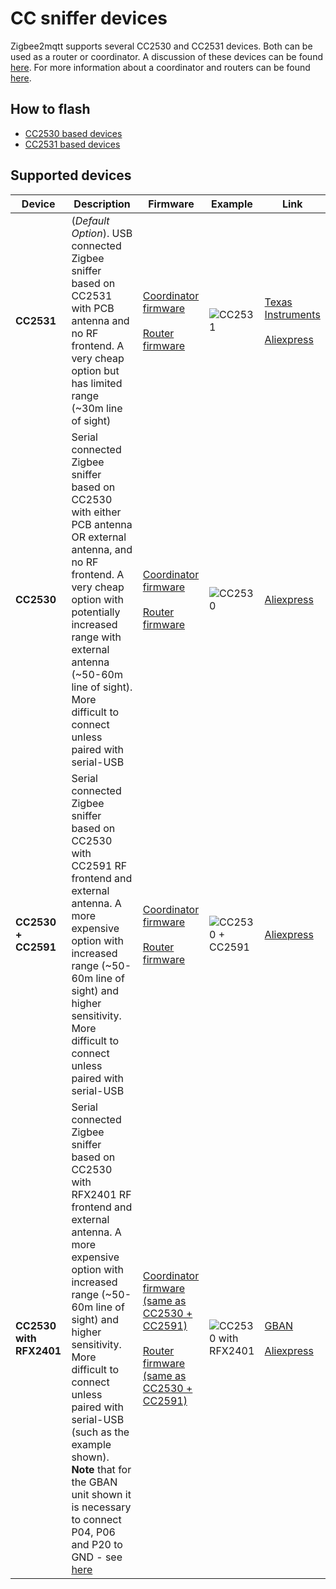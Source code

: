 # CC sniffer devices

Zigbee2mqtt supports several CC2530 and CC2531 devices. Both can be used as a router or coordinator.
A discussion of these devices can be found [here](https://github.com/Koenkk/zigbee2mqtt/issues/52).
For more information about a coordinator and routers can be found [here](zigbee_network.md).

## How to flash
- [CC2530 based devices](http://ptvo.info/how-to-select-and-flash-cc2530-144/)
- [CC2531 based devices](../getting_started/flashing_the_cc2531.md)

## Supported devices

| Device| Description | Firmware | Example | Link |
| --- | --- | --- | --- | --- |
| **CC2531** | (_Default Option_). USB connected Zigbee sniffer based on CC2531 with PCB antenna and no RF frontend. A very cheap option but has limited range (~30m line of sight) | [Coordinator firmware](https://github.com/Koenkk/Z-Stack-firmware/tree/master/coordinator/CC2531/bin) <br/><br/> [Router firmware](https://github.com/Koenkk/Z-Stack-firmware/tree/master/router/CC2531/bin) | ![CC2531](../images/cc2531.jpg) | [Texas Instruments](http://www.ti.com/tool/cc2531emk)<br/><br/>[Aliexpress](http://www.aliexpress.com/w/wholesale-cc2531.html) | |
| **CC2530** | Serial connected Zigbee sniffer based on CC2530 with either PCB antenna OR external antenna, and no RF frontend. A very cheap option with potentially increased range with external antenna (~50-60m line of sight). More difficult to connect unless paired with serial-USB | [Coordinator firmware](https://github.com/Koenkk/Z-Stack-firmware/tree/master/coordinator/CC2530/bin) <br/><br/> [Router firmware](https://github.com/Koenkk/Z-Stack-firmware/tree/master/router/CC2530/bin) | ![CC2530](../images/cc2530.jpg) | [Aliexpress](http://www.aliexpress.com/wholesale?catId=0&initiative_id=SB_20181213104041&SearchText=cc2530) |
| **CC2530 + CC2591** | Serial connected Zigbee sniffer based on CC2530 with CC2591 RF frontend and external antenna. A more expensive option with increased range (~50-60m line of sight) and higher sensitivity. More difficult to connect unless paired with serial-USB |  [Coordinator firmware](https://github.com/Koenkk/Z-Stack-firmware/tree/master/coordinator/CC2530_CC2591/bin) <br/><br/> [Router firmware](https://github.com/Koenkk/Z-Stack-firmware/tree/master/router/CC2530_CC2591/bin) |![CC2530 + CC2591](../images/cc2530_cc2591.jpg) | [Aliexpress](http://www.aliexpress.com/wholesale?catId=0&initiative_id=SB_20181213104521&SearchText=cc2530+cc2591) |
| **CC2530 with RFX2401** | Serial connected Zigbee sniffer based on CC2530 with RFX2401 RF frontend and external antenna. A more expensive option with increased range (~50-60m line of sight) and higher sensitivity. More difficult to connect unless paired with serial-USB (such as the example shown). **Note** that for the GBAN unit shown it is necessary to connect P04, P06 and P20 to GND - see [here](https://github.com/Koenkk/zigbee2mqtt/issues/52#issuecomment-391115143)| [Coordinator firmware (same as CC2530 + CC2591)](https://github.com/Koenkk/Z-Stack-firmware/tree/master/coordinator/CC2530_CC2591/bin) <br/><br/> [Router firmware (same as CC2530 + CC2591)](https://github.com/Koenkk/Z-Stack-firmware/tree/master/router/CC2530_CC2591/bin) | ![CC2530 with RFX2401](../images/cc2530_rfx2401.png) | [GBAN](http://www.gban.cn/en/product_show.asp?id=43)<br/><br/>[Aliexpress](http://www.aliexpress.com/wholesale?catId=0&initiative_id=SB_20181213104722&SearchText=cc2530+rf) |

